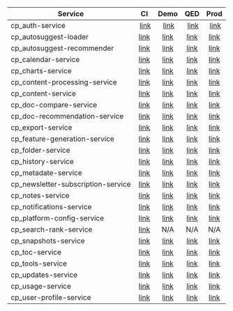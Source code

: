 | Service | CI | Demo | QED | Prod |
|---------|:--:|:----:|:---:|:----:|
|cp_auth-service| [link](https://cp-dev-services.tr-tax-cp-preprod.aws-int.thomsonreuters.com/api/docs/auth/swagger-ui/index.html) | [link](https://cp-test-services.tr-tax-cp-preprod.aws-int.thomsonreuters.com/api/docs/auth/swagger-ui/index.html) | [link](https://cp-qed-services.tr-tax-cp-preprod.aws-int.thomsonreuters.com/api/docs/auth/swagger-ui/index.html) | [link](https://cp-prod-services.tr-tax-cp-prod.aws-int.thomsonreuters.com/api/docs/auth/swagger-ui/index.html) |
| cp_autosuggest-loader | [link](https://cpa-dev-autosuggest-loader.tr-tax-cp-preprod.aws-int.thomsonreuters.com/api/docs/autosuggest-loader/swagger-ui/index.html) | [link](https://cpa-test-autosuggest-loader.tr-tax-cp-preprod.aws-int.thomsonreuters.com/api/docs/autosuggest-loader/swagger-ui/index.html) | [link](https://cpa-qed-autosuggest-loader.tr-tax-cp-preprod.aws-int.thomsonreuters.com/api/docs/autosuggest-loader/swagger-ui/index.html) | [link](https://cpa-prod-autosuggest-loader.tr-tax-cp-prod.aws-int.thomsonreuters.com/api/docs/autosuggest-loader/swagger-ui/index.html) |
| cp_autosuggest-recommender | [link](https://cpa-dev-autosuggest-recommender.tr-tax-cp-preprod.aws-int.thomsonreuters.com/api/docs/autosuggest-recommender/swagger-ui/index.html) | [link](https://cpa-test-autosuggest-recommender.tr-tax-cp-preprod.aws-int.thomsonreuters.com/api/docs/autosuggest-recommender/swagger-ui/index.html) | [link](https://cpa-qed-autosuggest-recommender.tr-tax-cp-preprod.aws-int.thomsonreuters.com/api/docs/autosuggest-recommender/swagger-ui/index.html) | [link](https://cpa-prod-autosuggest-recommender.tr-tax-cp-prod.aws-int.thomsonreuters.com/api/docs/autosuggest-recommender/swagger-ui/index.html) |
| cp_calendar-service | [link](https://cp-dev-cp-calendar-service.tr-tax-cp-preprod.aws-int.thomsonreuters.com/swagger-ui.html) | [link](https://cp-test-cp-calendar-service.tr-tax-cp-preprod.aws-int.thomsonreuters.com/swagger-ui.html) | [link](https://cp-qed-cp-calendar-service.tr-tax-cp-preprod.aws-int.thomsonreuters.com/swagger-ui.html) | [link](https://cp-prod-cp-calendar-service.tr-tax-cp-prod.aws-int.thomsonreuters.com/swagger-ui.html) |
| cp_charts-service | [link](https://cp-dev-cp-charts-service.tr-tax-cp-preprod.aws-int.thomsonreuters.com/swagger-ui.html) | [link](https://cp-test-cp-charts-service.tr-tax-cp-preprod.aws-int.thomsonreuters.com/swagger-ui.html) | [link](https://cp-qed-cp-charts-service.tr-tax-cp-preprod.aws-int.thomsonreuters.com/swagger-ui.html) | [link](https://cp-prod-cp-charts-service.tr-tax-cp-prod.aws-int.thomsonreuters.com/swagger-ui.html) |
| cp_content-processing-service | [link](https://cpa-dev-cpa-content-processing-service.tr-tax-cp-preprod.aws-int.thomsonreuters.com/api/docs/cpa-content-processing-service/swagger-ui/index.html) | [link](https://cpa-test-cpa-content-processing-service.tr-tax-cp-preprod.aws-int.thomsonreuters.com/api/docs/cpa-content-processing-service/swagger-ui/index.html) | [link](https://cpa-qed-cpa-content-processing-service.tr-tax-cp-preprod.aws-int.thomsonreuters.com/api/docs/cpa-content-processing-service/swagger-ui/index.html) | [link](https://cpa-prod-cpa-content-processing-service.tr-tax-cp-prod.aws-int.thomsonreuters.com/api/docs/cpa-content-processing-service/swagger-ui/index.html) |
| cp_content-service | [link](https://cpa-dev-cap-content-service.5463.aws.thomsonreuters.com/api/docs/cap-content-service/swagger-ui/index.html) | [link](https://cpa-test-cap-content-service.5463.aws.thomsonreuters.com/swagger-ui.html) | [link](https://cpa-qed-cap-content-service.5463.aws.thomsonreuters.com/swagger-ui.html) | [link](https://cpa-prod-cap-content-service.1434.aws.thomsonreuters.com/swagger-ui.html) |
| cp_doc-compare-service | [link](https://cp-dev-services.tr-tax-cp-preprod.aws-int.thomsonreuters.com/api/docs/cp-doc-compare-service/swagger-ui/index.html) | [link](https://cp-test-services.tr-tax-cp-preprod.aws-int.thomsonreuters.com/api/docs/cp-doc-compare-service/swagger-ui/index.html) | [link](https://cp-qed-services.tr-tax-cp-preprod.aws-int.thomsonreuters.com/api/docs/cp-doc-compare-service/swagger-ui/index.html) | [link](https://cp-prod-services.tr-tax-cp-prod.aws-int.thomsonreuters.com/api/docs/cp-doc-compare-service/swagger-ui/index.html) |
| cp_doc-recommendation-service | [link](https://cp-dev-cp-doc-recommendation-service.tr-tax-cp-preprod.aws-int.thomsonreuters.com/api/docs/cp-doc-recommendation-service/swagger-ui.html) | [link](https://cp-test-cp-doc-recommendation-service.tr-tax-cp-preprod.aws-int.thomsonreuters.com/api/docs/cp-doc-recommendation-service/swagger-ui.html) | [link](https://cp-qed-cp-doc-recommendation-service.tr-tax-cp-preprod.aws-int.thomsonreuters.com/api/docs/cp-doc-recommendation-service/swagger-ui.html) | [link](https://cp-prod-cp-doc-recommendation-service.tr-tax-cp-prod.aws-int.thomsonreuters.com/api/docs/cp-doc-recommendation-service/swagger-ui.html) |
| cp_export-service | [link](https://cp-dev-cp-export-service.tr-tax-cp-preprod.aws-int.thomsonreuters.com/api/docs/cp-export-service/swagger-ui/index.html) | [link](https://cp-test-cp-export-service.tr-tax-cp-preprod.aws-int.thomsonreuters.com/api/docs/cp-export-service/swagger-ui/index.html) | [link](https://cp-qed-cp-export-service.tr-tax-cp-preprod.aws-int.thomsonreuters.com/api/docs/cp-export-service/swagger-ui/index.html) | [link](https://cp-prod-cp-export-service.tr-tax-cp-prod.aws-int.thomsonreuters.com/api/docs/cp-export-service/swagger-ui/index.html) |
| cp_feature-generation-service | [link](https://cpa-dev-feature-generation-service.tr-tax-cp-preprod.aws-int.thomsonreuters.com/swagger-ui/index.html) | [link](https://cpa-test-feature-generation-service.tr-tax-cp-preprod.aws-int.thomsonreuters.com/swagger-ui/index.html) | [link](https://cpa-qed-feature-generation-service.tr-tax-cp-preprod.aws-int.thomsonreuters.com/swagger-ui/index.html) | [link](https://cpa-prod-feature-generation-service.tr-tax-cp-prod.aws-int.thomsonreuters.com/swagger-ui/index.html) |
| cp_folder-service | [link](https://cp-dev-cp-folder-service.tr-tax-cp-preprod.aws-int.thomsonreuters.com/api/docs/cp-folder-service/swagger-ui/index.html) | [link](https://cp-test-cp-folder-service.tr-tax-cp-preprod.aws-int.thomsonreuters.com/api/docs/cp-folder-service/swagger-ui/index.html) | [link](https://cp-qed-cp-folder-service.tr-tax-cp-preprod.aws-int.thomsonreuters.com/api/docs/cp-folder-service/swagger-ui/index.html) | [link](https://cp-prod-cp-folder-service.tr-tax-cp-prod.aws-int.thomsonreuters.com/api/docs/cp-folder-service/swagger-ui/index.html) |
| cp_history-service | [link](https://cp-dev-services.tr-tax-cp-preprod.aws-int.thomsonreuters.com/api/docs/history/swagger-ui.html) | [link](https://cp-test-services.tr-tax-cp-preprod.aws-int.thomsonreuters.com/api/docs/history/swagger-ui.html) | [link](https://cp-qed-services.tr-tax-cp-preprod.aws-int.thomsonreuters.com/api/docs/history/swagger-ui.html) | [link](https://cp-prod-services.tr-tax-cp-prod.aws-int.thomsonreuters.com/api/docs/history/swagger-ui.html) |
| cp_metadate-service | [link](https://cp-dev-cp-metadata-service.tr-tax-cp-preprod.aws-int.thomsonreuters.com/api/docs/cp-metadata-service/swagger-ui/index.html) | [link](https://cp-test-cp-metadata-service.tr-tax-cp-preprod.aws-int.thomsonreuters.com/api/docs/cp-metadata-service/swagger-ui/index.html) | [link](https://cp-qed-cp-metadata-service.tr-tax-cp-preprod.aws-int.thomsonreuters.com/api/docs/cp-metadata-service/swagger-ui/index.html) | [link](https://cp-prod-cp-metadata-service.tr-tax-cp-prod.aws-int.thomsonreuters.com/api/docs/cp-metadata-service/swagger-ui/index.html) |
| cp_newsletter-subscription-service | [link](https://cp-dev-cp-newsletter-subscription-service.tr-tax-cp-preprod.aws-int.thomsonreuters.com/api/docs/cp-newsletter-subscription-service/swagger-ui/index.html) | [link](https://cp-test-cp-newsletter-subscription-service.tr-tax-cp-preprod.aws-int.thomsonreuters.com/api/docs/cp-newsletter-subscription-service/swagger-ui/index.html) | [link](https://cp-qed-cp-newsletter-subscription-service.tr-tax-cp-preprod.aws-int.thomsonreuters.com/api/docs/cp-newsletter-subscription-service/swagger-ui/index.html) | [link](https://cp-prod-cp-newsletter-subscription-service.tr-tax-cp-prod.aws-int.thomsonreuters.com/api/docs/cp-newsletter-subscription-service/swagger-ui/index.html) |
| cp_notes-service | [link](https://cp-dev-cp-notes-service.tr-tax-cp-preprod.aws-int.thomsonreuters.com/swagger-ui/index.html) | [link](https://cp-test-cp-notes-service.tr-tax-cp-preprod.aws-int.thomsonreuters.com/swagger-ui/index.html) | [link](https://cp-qed-cp-notes-service.tr-tax-cp-preprod.aws-int.thomsonreuters.com/swagger-ui/index.html) | [link](https://cp-prod-cp-notes-service.tr-tax-cp-prod.aws-int.thomsonreuters.com/swagger-ui/index.html) |
| cp_notifications-service | [link](https://cp-dev-cp-notifications-service.tr-tax-cp-preprod.aws-int.thomsonreuters.com/api/docs/cp-notifications-service/swagger-ui/index.html) | [link](https://cp-test-cp-notifications-service.tr-tax-cp-preprod.aws-int.thomsonreuters.com/api/docs/cp-notifications-service/swagger-ui/index.html) | [link](https://cp-qed-cp-notifications-service.tr-tax-cp-preprod.aws-int.thomsonreuters.com/api/docs/cp-notifications-service/swagger-ui/index.html) | [link](https://cp-prod-cp-notifications-service.tr-tax-cp-prod.aws-int.thomsonreuters.com/api/docs/cp-notifications-service/swagger-ui/index.html) |
| cp_platform-config-service | [link](https://cp-dev-cp-platform-config-service.tr-tax-cp-preprod.aws-int.thomsonreuters.com/swagger-ui/index.html) | [link](https://cp-test-cp-platform-config-service.tr-tax-cp-preprod.aws-int.thomsonreuters.com/swagger-ui/index.html) | [link](https://cp-qed-cp-platform-config-service.tr-tax-cp-preprod.aws-int.thomsonreuters.com/swagger-ui/index.html) | [link](https://cp-prod-cp-platform-config-service.tr-tax-cp-prod.aws-int.thomsonreuters.com/swagger-ui/index.html) |
| cp_search-rank-service | [link](https://cpa-dev-cpa-search-rank-service.tr-tax-cp-preprod.aws-int.thomsonreuters.com/api/docs/cpa-search-rank-service/swagger-ui/index.html) | N/A | N/A | N/A |
| cp_snapshots-service | [link](https://cp-dev-cp-snapshots-service.tr-tax-cp-preprod.aws-int.thomsonreuters.com/api/docs/cp-snapshots-service/swagger-ui/index.html) | [link](https://cp-test-cp-snapshots-service.tr-tax-cp-preprod.aws-int.thomsonreuters.com/api/docs/cp-snapshots-service/swagger-ui/index.html) | [link](https://cp-qed-cp-snapshots-service.tr-tax-cp-preprod.aws-int.thomsonreuters.com/api/docs/cp-snapshots-service/swagger-ui/index.html) | [link](https://cp-prod-cp-snapshots-service.tr-tax-cp-prod.aws-int.thomsonreuters.com/api/docs/cp-snapshots-service/swagger-ui/index.html) |
| cp_toc-service | [link](https://cp-dev-cp-toc-service.tr-tax-cp-preprod.aws-int.thomsonreuters.com/api/docs/cp-toc-service/swagger-ui/index.html) | [link](https://cp-test-cp-toc-service.tr-tax-cp-preprod.aws-int.thomsonreuters.com/api/docs/cp-toc-service/swagger-ui/index.html) | [link](https://cp-qed-cp-toc-service.tr-tax-cp-preprod.aws-int.thomsonreuters.com/api/docs/cp-toc-service/swagger-ui/index.html) | [link](https://cp-prod-cp-toc-service.tr-tax-cp-prod.aws-int.thomsonreuters.com/api/docs/cp-toc-service/swagger-ui/index.html) |
| cp_tools-service | [link](https://cp-dev-cp-tools-service.tr-tax-cp-preprod.aws-int.thomsonreuters.com/api/docs/cp-tools-service/swagger-ui/index.html) | [link](https://cp-test-cp-tools-service.tr-tax-cp-preprod.aws-int.thomsonreuters.com/api/docs/cp-tools-service/swagger-ui/index.html) | [link](https://cp-qed-cp-tools-service.tr-tax-cp-preprod.aws-int.thomsonreuters.com/api/docs/cp-tools-service/swagger-ui/index.html) | [link](https://cp-prod-cp-tools-service.tr-tax-cp-prod.aws-int.thomsonreuters.com/api/docs/cp-tools-service/swagger-ui/index.html) |
| cp_updates-service | [link](https://cp-dev-services.tr-tax-cp-preprod.aws-int.thomsonreuters.com/api/docs/cp-updates-service/swagger-ui.html) | [link](https://cp-test-services.tr-tax-cp-preprod.aws-int.thomsonreuters.com/api/docs/cp-updates-service/swagger-ui.html) | [link](https://cp-qed-services.tr-tax-cp-preprod.aws-int.thomsonreuters.com/api/docs/cp-updates-service/swagger-ui.html) | [link](https://cp-prod-services.tr-tax-cp-prod.aws-int.thomsonreuters.com/api/docs/cp-updates-service/swagger-ui.html) |
| cp_usage-service | [link](https://cp-dev-cp-usage-service.tr-tax-cp-preprod.aws-int.thomsonreuters.com/api/docs/cp-usage-service/swagger-ui/index.html) | [link](https://cp-test-cp-usage-service.tr-tax-cp-preprod.aws-int.thomsonreuters.com/api/docs/cp-usage-service/swagger-ui/index.html) | [link](https://cp-qed-cp-usage-service.tr-tax-cp-preprod.aws-int.thomsonreuters.com/api/docs/cp-usage-service/swagger-ui/index.html) | [link](https://cp-prod-cp-usage-service.tr-tax-cp-prod.aws-int.thomsonreuters.com/api/docs/cp-usage-service/swagger-ui/index.html) |
| cp_user-profile-service | [link](https://cp-dev-cp-user-profile-service.tr-tax-cp-preprod.aws-int.thomsonreuters.com/swagger-ui.html) | [link](https://cp-test-cp-user-profile-service.tr-tax-cp-preprod.aws-int.thomsonreuters.com/swagger-ui.html) | [link](https://cp-qed-cp-user-profile-service.tr-tax-cp-preprod.aws-int.thomsonreuters.com/swagger-ui.html) | [link](https://cp-prod-cp-user-profile-service.tr-tax-cp-prod.aws-int.thomsonreuters.com/swagger-ui.html) |
